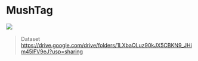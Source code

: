 # MushTag
<img src="<https://github.com/dkqjrm/MushTag/blob/main/MushTag.png>">


  
> Dataset
https://drive.google.com/drive/folders/1LXbaOLuz90kJX5CBKN9_JHim45lFV9eJ?usp=sharing
